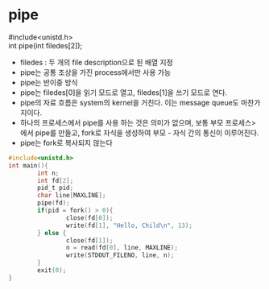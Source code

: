 pipe
====
#include<unistd.h></br>
int pipe(int filedes[2]);
 - filedes : 두 개의 file description으로 된 배열 지정
 - pipe는 공통 조상을 가진 process에서만 사용 가능
 - pipe는 반이중 방식
 - pipe는 filedes[0]을 읽기 모드로 열고, filedes[1]을 쓰기 모드로 연다.
 - pipe의 자료 흐름은 system의 kernel을 거친다. 이는 message queue도 마찬가지이다.
 - 하나의 프로세스에서 pipe를 사용 하는 것은 의미가 없으며, 보통 부모 프로세스>    에서 pipe를 만들고, fork로 자식을 생성하여 부모 - 자식 간의 통신이 이루어진다.
 - pipe는 fork로 복사되지 않는다
```c
#include<unistd.h>
int main(){
        int n;
        int fd[2];
        pid_t pid;
        char line[MAXLINE];
        pipe(fd);
        if(pid = fork() > 0){
                close(fd[0]);
                write(fd[1], "Hello, Child\n", 13);
        } else {
                close(fd[1]);
                n = read(fd[0], line, MAXLINE);
                write(STDOUT_FILENO, line, n);
        }
        exit(0);
}
```
